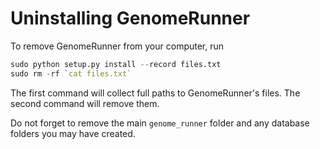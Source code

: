 

Uninstalling GenomeRunner
========================================================

To remove GenomeRunner from your computer, run


```r
sudo python setup.py install --record files.txt
sudo rm -rf `cat files.txt`
```

The first command will collect full paths to GenomeRunner's files. The second command will remove them. 

Do not forget to remove the main `genome_runner` folder and any database folders you may have created.
